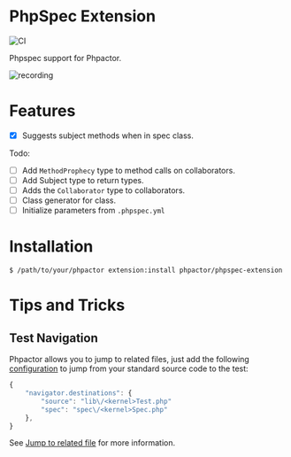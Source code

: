 PhpSpec Extension
=================

![CI](https://github.com/phpactor/phpspec-extension/workflows/CI/badge.svg)

Phpspec support for Phpactor.

![recording](https://user-images.githubusercontent.com/530801/50404106-00ba1b00-079c-11e9-917c-846bb56fdeb2.gif)

Features
========

- [x] Suggests subject methods when in spec class.

Todo:

- [ ] Add `MethodProphecy` type to method calls on collaborators.
- [ ] Add Subject type to return types.
- [ ] Adds the `Collaborator` type to collaborators.
- [ ] Class generator for class.
- [ ] Initialize parameters from `.phpspec.yml`

Installation
============

```
$ /path/to/your/phpactor extension:install phpactor/phpspec-extension
```

Tips and Tricks
===============

## Test Navigation

Phpactor allows you to jump to related files, just add the following
[configuration](https://phpactor.github.io/phpactor/configuration.html) to
jump from your standard source code to the test:

```javascript
{
    "navigator.destinations": {
        "source": "lib\/<kernel>Test.php"
        "spec": "spec\/<kernel>Spec.php"
    },
}
```

See [Jump to related
file](https://phpactor.github.io/phpactor/navigation.html#jump-to-or-generate-related-file)
for more information.
